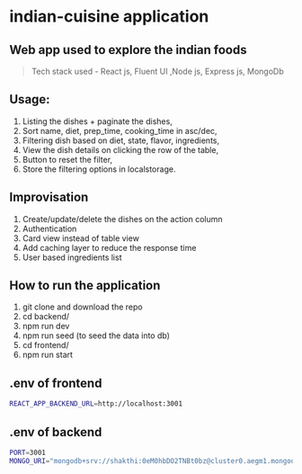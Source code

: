 # indian-cuisine application

## Web app used to explore the indian foods
>Tech stack used - React js, Fluent UI ,Node js, Express js, MongoDb


## Usage:
1. Listing the dishes + paginate the dishes,
2. Sort name, diet, prep_time, cooking_time in asc/dec,
3. Filtering dish based on diet, state, flavor, ingredients,
4. View the dish details on clicking the row of the table,
5. Button to reset the filter,
6. Store the filtering options in localstorage.


## Improvisation
1. Create/update/delete the dishes on the action column
2. Authentication
3. Card view instead of table view
4. Add caching layer to reduce the response time
5. User based ingredients list

## How to run the application
1. git clone and download the repo
2. cd backend/
3. npm run dev
4. npm run seed (to seed the data into db)
5. cd frontend/
6. npm run start


## .env of frontend
```sh
REACT_APP_BACKEND_URL=http://localhost:3001
```

## .env of backend
```sh
PORT=3001
MONGO_URI="mongodb+srv://shakthi:0eM0hbDO2TNBt0bz@cluster0.aegm1.mongodb.net/?retryWrites=true&w=majority&appName=Cluster0"
```

